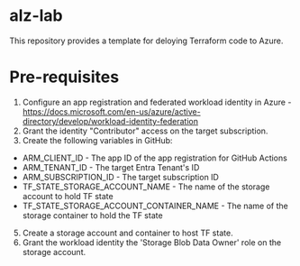 # alz-lab
This repository provides a template for deloying Terraform code to Azure.

# Pre-requisites
1. Configure an app registration and federated workload identity in Azure - https://docs.microsoft.com/en-us/azure/active-directory/develop/workload-identity-federation
2. Grant the identity "Contributor" access on the target subscription.
4. Create the following variables in GitHub:
  - ARM_CLIENT_ID - The app ID of the app registration for GitHub Actions
  - ARM_TENANT_ID - The target Entra Tenant's ID
  - ARM_SUBSCRIPTION_ID - The target subscription ID
  - TF_STATE_STORAGE_ACCOUNT_NAME - The name of the storage account to hold TF state
  - TF_STATE_STORAGE_ACCOUNT_CONTAINER_NAME - The name of the storage container to hold the TF state
5. Create a storage account and container to host TF state.
6. Grant the workload identity the 'Storage Blob Data Owner' role on the storage account.
